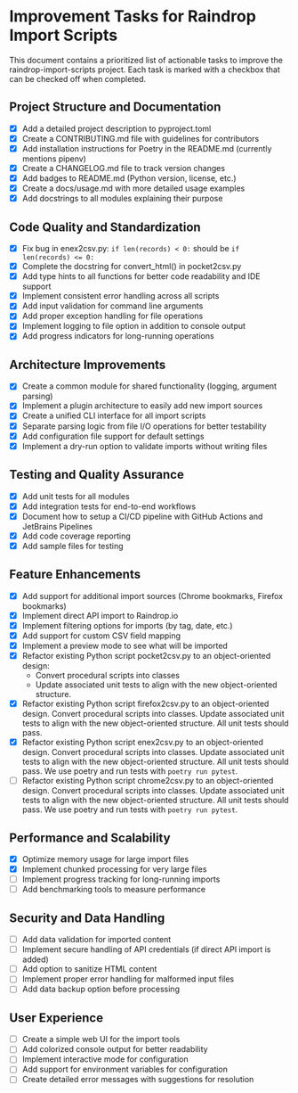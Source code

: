 # Improvement Tasks for Raindrop Import Scripts

This document contains a prioritized list of actionable tasks to improve the raindrop-import-scripts project. Each task is marked with a checkbox that can be checked off when completed.

## Project Structure and Documentation

- [x] Add a detailed project description to pyproject.toml
- [x] Create a CONTRIBUTING.md file with guidelines for contributors
- [x] Add installation instructions for Poetry in the README.md (currently mentions pipenv)
- [x] Create a CHANGELOG.md file to track version changes
- [x] Add badges to README.md (Python version, license, etc.)
- [x] Create a docs/usage.md with more detailed usage examples
- [x] Add docstrings to all modules explaining their purpose

## Code Quality and Standardization

- [x] Fix bug in enex2csv.py: `if len(records) < 0:` should be `if len(records) <= 0:`
- [x] Complete the docstring for convert_html() in pocket2csv.py
- [x] Add type hints to all functions for better code readability and IDE support
- [x] Implement consistent error handling across all scripts
- [x] Add input validation for command line arguments
- [x] Add proper exception handling for file operations
- [x] Implement logging to file option in addition to console output
- [x] Add progress indicators for long-running operations

## Architecture Improvements

- [x] Create a common module for shared functionality (logging, argument parsing)
- [x] Implement a plugin architecture to easily add new import sources
- [x] Create a unified CLI interface for all import scripts
- [x] Separate parsing logic from file I/O operations for better testability
- [x] Add configuration file support for default settings
- [x] Implement a dry-run option to validate imports without writing files

## Testing and Quality Assurance

- [x] Add unit tests for all modules
- [x] Add integration tests for end-to-end workflows
- [x] Document how to setup a CI/CD pipeline with GitHub Actions and JetBrains Pipelines
- [x] Add code coverage reporting
- [x] Add sample files for testing

## Feature Enhancements

- [x] Add support for additional import sources (Chrome bookmarks, Firefox bookmarks)
- [x] Implement direct API import to Raindrop.io
- [x] Implement filtering options for imports (by tag, date, etc.)
- [x] Add support for custom CSV field mapping
- [x] Implement a preview mode to see what will be imported
- [x] Refactor existing Python script pocket2csv.py to an object-oriented design:
  - Convert procedural scripts into classes
  - Update associated unit tests to align with the new object-oriented structure.
- [x] Refactor existing Python script firefox2csv.py to an object-oriented design. Convert procedural scripts into classes. Update associated unit tests to align with the new object-oriented structure. All unit tests should pass.
- [x] Refactor existing Python script enex2csv.py to an object-oriented design. Convert procedural scripts into classes. Update associated unit tests to align with the new object-oriented structure. All unit tests should pass. We use poetry and run tests with `poetry run pytest`.
- [ ] Refactor existing Python script chrome2csv.py to an object-oriented design. Convert procedural scripts into classes. Update associated unit tests to align with the new object-oriented structure. All unit tests should pass. We use poetry and run tests with `poetry run pytest`.

## Performance and Scalability

- [x] Optimize memory usage for large import files
- [x] Implement chunked processing for very large files
- [ ] Implement progress tracking for long-running imports
- [ ] Add benchmarking tools to measure performance

## Security and Data Handling

- [ ] Add data validation for imported content
- [ ] Implement secure handling of API credentials (if direct API import is added)
- [ ] Add option to sanitize HTML content
- [ ] Implement proper error handling for malformed input files
- [ ] Add data backup option before processing

## User Experience

- [ ] Create a simple web UI for the import tools
- [ ] Add colorized console output for better readability
- [ ] Implement interactive mode for configuration
- [ ] Add support for environment variables for configuration
- [ ] Create detailed error messages with suggestions for resolution
